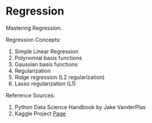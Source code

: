 # Regression
Mastering Regression.

Regression Concepts:
  1. Simple Linear Regression
  2. Polynomial basis functions
  3. Gaussian basis functions
  4. Regularization
  5. Ridge regression (L2 regularization)
  6. Lasso regularization (L1)
  
  
Reference Sources:
  1. Python Data Science Handbook by Jake VanderPlas
  2. Kaggle Project [Page](https://www.kaggle.com/c/house-prices-advanced-regression-techniques/overview)
